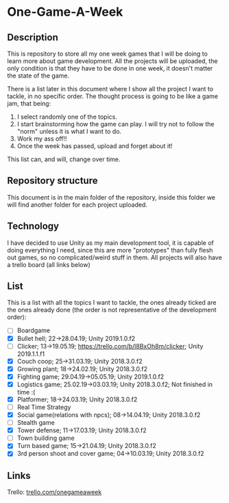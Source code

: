 # One-Game-A-Week

## Description
This is repository to store all my one week games that I will be doing to learn more about game development.
All the projects will be uploaded, the only condition is that they have to be done in one week, it doesn't matter the state of the game.

There is a list later in this document where I show all the project I want to tackle, in no specific order. The thought process is going to be like a game jam, that being:
  1. I select randomly one of the topics.
  2. I start brainstorming how the game can play. I will try not to follow the "norm" unless it is what I want to do.
  3. Work my ass off!!
  4. Once the week has passed, upload and forget about it!
  
This list can, and will, change over time.

## Repository structure
This document is in the main folder of the repository, inside this folder we will find another folder for each project uploaded.

## Technology
I have decided to use Unity as my main development tool, it is capable of doing everything I need, since this are more "prototypes" than fully flesh out games, so no complicated/weird stuff in them.
All projects will also have a trello board (all links below)

## List
This is a list with all the topics I want to tackle, the ones already ticked are the ones already done (the order is not representative of the development order):

- [ ] Boardgame
- [x] Bullet hell; 22->28.04.19; Unity 2019.1.0.f2 
- [ ] Clicker; 13->19.05.19; https://trello.com/b/l8BxOh8m/clicker; Unity 2019.1.1.f1
- [x] Couch coop; 25->31.03.19; Unity 2018.3.0.f2
- [x] Growing plant;  18->24.02.19; Unity 2018.3.0.f2
- [x] Fighting game; 29.04.19->05.05.19; Unity 2019.1.0.f2 
- [x] Logistics game;	25.02.19->03.03.19; Unity 2018.3.0.f2; Not finished in time :( 
- [x] Platformer; 18->24.03.19; Unity 2018.3.0.f2
- [ ] Real Time Strategy
- [x] Social game(relations with npcs); 08->14.04.19; Unity 2018.3.0.f2
- [ ] Stealth game
- [x] Tower defense; 11->17.03.19; Unity 2018.3.0.f2
- [ ] Town building game
- [x] Turn based game; 15->21.04.19; Unity 2018.3.0.f2
- [x] 3rd person shoot and cover game; 04->10.03.19; Unity 2018.3.0.f2

## Links
Trello: [trello.com/onegameaweek](https://trello.com/onegameaweek/)
